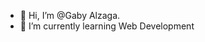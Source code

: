 - 👋 Hi, I’m @Gaby Alzaga.
- 🌱 I’m currently learning Web Development


<!---
Gabalzaga/Gabalzaga is a ✨ special ✨ repository because its `README.md` (this file) appears on your GitHub profile.
You can click the Preview link to take a look at your changes.
--->
